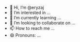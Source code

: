 - 👋 Hi, I’m @eryzaj
- 👀 I’m interested in ...
- 🌱 I’m currently learning ...
- 💞️ I’m looking to collaborate on ...
- 📫 How to reach me ...
- 😄 Pronouns: ...
<!---fgndr
eryzaj/eryzaj is a ✨ special ✨ repository because its `README.md` (this file) appears on your GitHub profile.
You can click the Preview link to take a look at your changes.
--->
